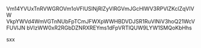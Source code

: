 Vm14YVUxTnRVWGROVm1oVFlUSlNjRlZyVlRGVmJGcHlWV3RPVlZKclZqVlVW
VkpYWVd4WmVGTnNUbFpTCmJFWXpWWHBDVDJSR1RuVlNiV3hoQ21WcVFUVlJN
bVIzWW0xR2RGbDZNRXREYms1dFpVRTlQUW9LYW1SMQoKbHhs

sxx